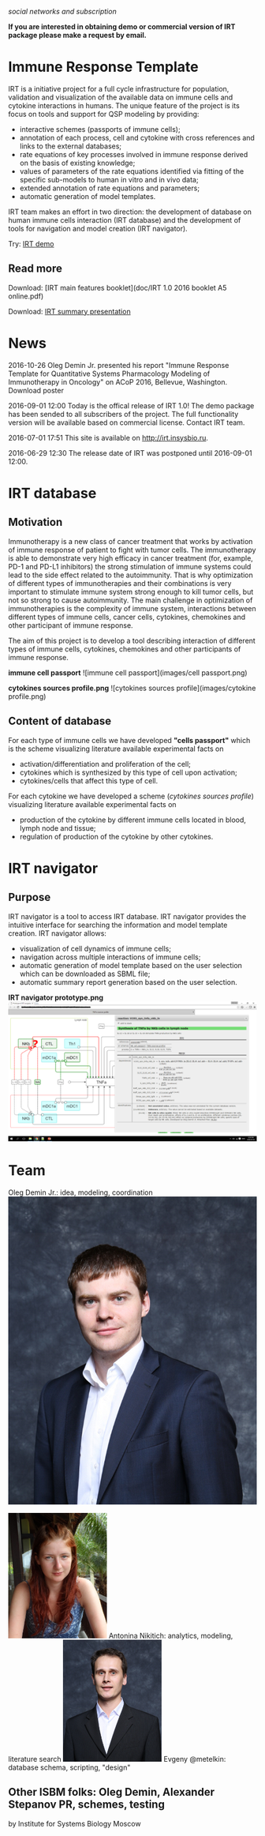 _social networks and subscription_

**If you are interested in obtaining demo or commercial version of IRT package please make a request by email.**

# Immune Response Template

IRT is a initiative project for a full cycle infrastructure for population, validation and visualization of the available data on immune cells and cytokine interactions in humans. The unique feature of the project is its focus on tools and support for QSP modeling by providing:

* interactive schemes (passports of immune cells);
* annotation of each process, cell and cytokine with cross references and links to the external databases;
* rate equations of key processes involved in immune response derived on the basis of existing knowledge;
* values of parameters of the rate equations identified via fitting of the specific sub-models to human in vitro and in vivo data;
* extended annotation of rate equations and parameters;
* automatic generation of model templates.

IRT team makes an effort in two direction: the development of database on human immune cells interaction (IRT database) and the development of tools for navigation and model creation (IRT navigator).

Try: [IRT demo](online)

## Read more

Download: [IRT main features booklet](doc/IRT 1.0 2016 booklet A5 online.pdf)

Download: [IRT summary presentation](doc/160901_IRT_presentation_ISB.pdf)

# News

2016-10-26 Oleg Demin Jr. presented his report "Immune Response Template for Quantitative Systems Pharmacology Modeling of Immunotherapy in Oncology" on ACoP 2016, Bellevue, Washington. Download poster

2016-09-01 12:00 Today is the offical release of IRT 1.0! The demo package has been sended to all subscribers of the project. The full functionality version will be available based on commercial license. Contact IRT team.

2016-07-01 17:51 This site is available on http://irt.insysbio.ru.

2016-06-29 12:30 The release date of IRT was postponed until 2016-09-01 12:00.

# IRT database

## Motivation
Immunotherapy is a new class of cancer treatment that works by activation of immune response of patient to fight with tumor cells. The immunotherapy is able to demonstrate very high efficacy in cancer treatment (for, example, PD-1 and PD-L1 inhibitors) the strong stimulation of immune systems could lead to the side effect related to the autoimmunity. That is why optimization of different types of immunotherapies and their combinations is very important to stimulate immune system strong enough to kill tumor cells, but not so strong to cause autoimmunity. The main challenge in optimization of immunotherapies is the complexity of immune system, interactions between different types of immune cells, cancer cells, cytokines, chemokines and other participant of immune response.

The aim of this project is to develop a tool describing interaction of different types of immune cells, cytokines, chemokines and other participants of immune response.

**immune cell passport**
![immune cell passport](images/cell passport.png)

**cytokines sources profile.png**
![cytokines sources profile](images/cytokine profile.png)

## Content of database

For each type of immune cells we have developed **"cells passport"** which is the scheme visualizing literature available experimental facts on

- activation/differentiation and proliferation of the cell;
- cytokines which is synthesized by this type of cell upon activation;
- cytokines/cells that affect this type of cell.

For each cytokine we have developed a scheme (*cytokines sources profile*) visualizing literature available experimental facts on

- production of the cytokine by different immune cells located in blood, lymph node and tissue;
- regulation of production of the cytokine by other cytokines.

# IRT navigator

## Purpose
IRT navigator is a tool to access IRT database. IRT navigator provides the intuitive interface for searching the information and model template creation. IRT navigator allows:

- visualization of cell dynamics of immune cells;
- navigation across multiple interactions of immune cells;
- automatic generation of model template based on the user selection which can be downloaded as SBML file;
- automatic summary report generation based on the user selection.

**IRT navigator prototype.png**
![IRT navigator prototype](images/2016-07-05.png)

# Team
Oleg Demin Jr.: idea, modeling, coordination
![Oleg](images/oleg.png)


<img src="images/sansa.png" style="width:200px;"/>
Antonina Nikitich: analytics, modeling, literature search

<img src="images/evgeny.png" style="width:200px;"/>
Evgeny @metelkin: database schema, scripting, "design"

Other ISBM folks: Oleg Demin, Alexander Stepanov
PR, schemes, testing
---
by Institute for Systems Biology Moscow